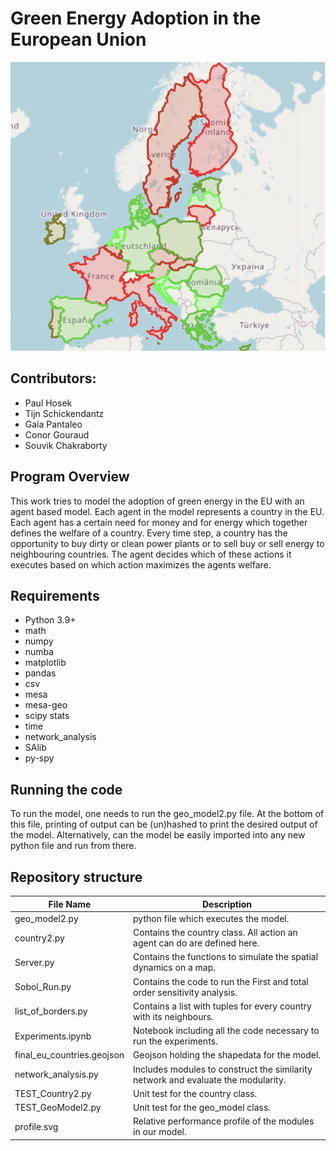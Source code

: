 # Green Energy Adoption in the European Union

![alt text](Eu%20energy%20adoption.png)

## Contributors:

* Paul Hosek
* Tijn Schickendantz
* Gaia Pantaleo
* Conor Gouraud
* Souvik Chakraborty


## Program Overview
This work tries to model the adoption of green energy in the EU with an agent based model. 
Each agent in the model represents a country in the EU. Each agent has a certain need for money and for energy
which together defines the welfare of a country. Every time step, a country has the opportunity to buy dirty or clean power plants
or to sell buy or sell energy to neighbouring countries. The agent decides which of these actions it executes based on which action
maximizes the agents welfare.


## Requirements
* Python 3.9+
* math
* numpy
* numba
* matplotlib
* pandas
* csv
* mesa
* mesa-geo
* scipy stats
* time
* network_analysis
* SAlib
* py-spy

## Running the code

To run the model, one needs to run the geo_model2.py file. At the bottom of this file, printing of output can be (un)hashed 
to print the desired output of the model. Alternatively, can the model be easily imported into any new python file and run from there.


## Repository structure


| File Name           | Description                                                                                                                                                                                          |
|---------------------|------------------------------------------------------------------------------------------------------------------------------------------------------------------------------------------------------|
|geo_model2.py| python file which executes the model.|
|country2.py| Contains the country class. All action an agent can do are defined here.|
|Server.py| Contains the functions to simulate the spatial dynamics on a map.|
|Sobol_Run.py| Contains the code to run the First and total order sensitivity analysis.|
|list_of_borders.py| Contains a list with tuples for every country with its neighbours.|
|Experiments.ipynb|Notebook including all the code necessary to run the experiments.|
|final_eu_countries.geojson| Geojson holding the shapedata for the model.|
|network_analysis.py| Includes modules to construct the similarity network and evaluate the modularity.|
|TEST_Country2.py| Unit test for the country class.|
|TEST_GeoModel2.py| Unit test for the geo_model class.|
|profile.svg| Relative performance profile of the modules in our model.|
